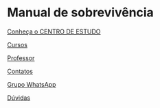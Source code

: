 # Manual de sobrevivência

<div id="menuBtn" class="container text-center">
      <div class="row">
        <a href="#" class="btnMapa col c1"><p class="n1">Conheça o CENTRO DE ESTUDO</p></a>
      </div>
      <div class="row">
      <a href="cursos.md" class="btnMapa col"><p class="n1">Cursos</p></a>
      <a href="https://www.ifac.edu.br/" class="btnMapa col"><p class="n1">Professor</p></a>
      <a href="contatos.md" class="btnMapa col"><p class="n1">Contatos</p></a>
      </div>
      <div class="row">
      <a href="#" class="btnMapa col"><p class="n1">Grupo WhatsApp</p></a>
      <a href="https://github.com/Solar-Software-Laboratory/manual-de-sobrevivencia" class="btnMapa col"><p class="n1">Dúvidas</p></a>
      </div>
</div>
